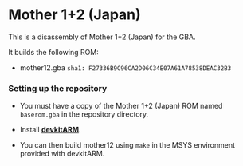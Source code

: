 # Mother 1+2 (Japan)

This is a disassembly of Mother 1+2 (Japan) for the GBA.

It builds the following ROM:
* mother12.gba `sha1: F27336B9C96CA2D06C34E07A61A78538DEAC32B3`

### Setting up the repository

* You must have a copy of the Mother 1+2 (Japan) ROM named `baserom.gba` in the repository directory.

* Install [**devkitARM**](http://devkitpro.org/wiki/Getting_Started/devkitARM).

* You can then build mother12 using `make` in the MSYS environment provided with devkitARM.
